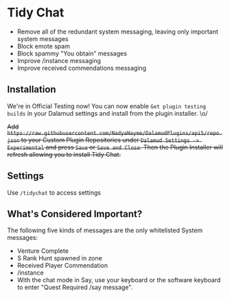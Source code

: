 # Tidy Chat

- Remove all of the redundant system messaging, leaving only important system messages
- Block emote spam
- Block spammy "You obtain" messages
- Improve /instance messaging
- Improve received commendations messaging

## Installation

We're in Official Testing now! You can now enable `Get plugin testing builds` in your Dalamud settings and install from the plugin installer. \o/

~~Add `https://raw.githubusercontent.com/NadyaNayme/DalamudPlugins/api5/repo.json` to your Custom Plugin Repositories under `Dalamud Settings -> Experimental` and press `Save` or `Save and Close`. Then the Plugin Installer will refresh allowing you to install Tidy Chat.~~

## Settings

Use `/tidychat` to access settings


## What's Considered Important?

The following five kinds of messages are the only whitelisted System messages:

- Venture Complete
- S Rank Hunt spawned in zone
- Received Player Commendation
- /instance
- With the chat mode in Say, use your keyboard or the software keyboard to enter "Quest Required /say message".
